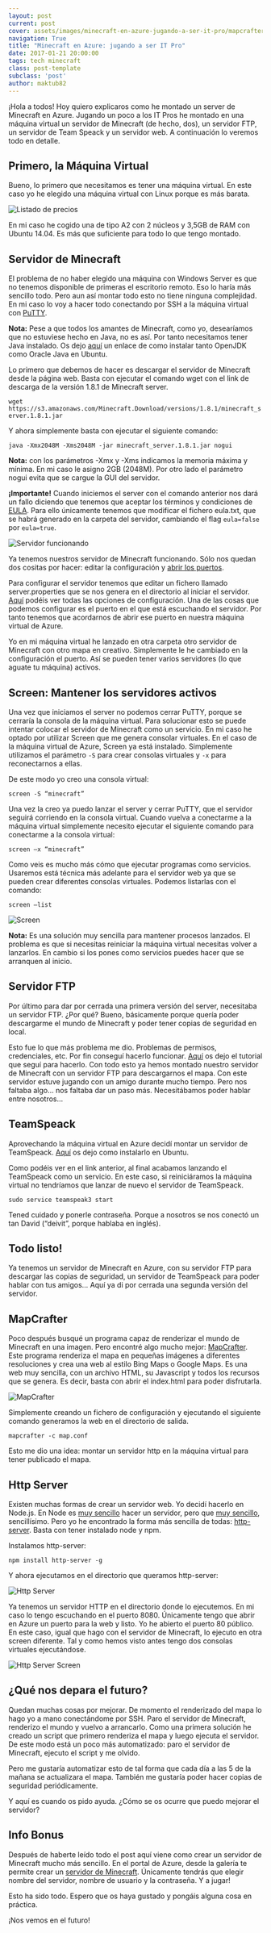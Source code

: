 ```yaml
---
layout: post
current: post
cover: assets/images/minecraft-en-azure-jugando-a-ser-it-pro/mapcrafter.jpg
navigation: True
title: "Minecraft en Azure: jugando a ser IT Pro"
date: 2017-01-21 20:00:00
tags: tech minecraft
class: post-template
subclass: 'post'
author: maktub82
---
```


¡Hola a todos! Hoy quiero explicaros como he montado un server de Minecraft en Azure. Jugando un poco a los IT Pros he montado en una máquina virtual un servidor de Minecraft (de hecho, dos), un servidor FTP, un servidor de Team Speack y un servidor web. A continuación lo veremos todo en detalle.

## Primero, la Máquina Virtual
Bueno, lo primero que necesitamos es tener una máquina virtual. En este caso yo he elegido una máquina virtual con Linux porque es más barata.

![Listado de precios](/assets/images/posts/minecraft-en-azure-jugando-a-ser-it-pro/prices.jpg)

En mi caso he cogido una de tipo A2 con 2 núcleos y 3,5GB de RAM con Ubuntu 14.04. Es más que suficiente para todo lo que tengo montado.

## Servidor de Minecraft
El problema de no haber elegido una máquina con Windows Server es que no tenemos disponible de primeras el escritorio remoto. Eso lo haría más sencillo todo. Pero aun así montar todo esto no tiene ninguna complejidad. En mi caso lo voy a hacer todo conectando por SSH a la máquina virtual con [PuTTY](http://www.putty.org/).

**Nota:** Pese a que todos los amantes de Minecraft, como yo, desearíamos que no estuviese hecho en Java, no es así. Por tanto necesitamos tener Java instalado. Os dejo [aquí](http://www.ubuntu-guia.com/2012/04/instalar-oracle-java-7-en-ubuntu-1204.html) un enlace de como instalar tanto OpenJDK como Oracle Java en Ubuntu.

Lo primero que debemos de hacer es descargar el servidor de Minecraft desde la página web.
Basta con ejecutar el comando wget con el link de descarga de la versión 1.8.1 de Minecraft server.

`wget https://s3.amazonaws.com/Minecraft.Download/versions/1.8.1/minecraft_server.1.8.1.jar`

Y ahora simplemente basta con ejecutar el siguiente comando:

`java -Xmx2048M -Xms2048M -jar minecraft_server.1.8.1.jar nogui`

**Nota:** con los parámetros -Xmx y -Xms indicamos la memoria máxima y mínima. En mi caso le asigno 2GB (2048M). Por otro lado el parámetro nogui evita que se cargue la GUI del servidor.

**¡Importante!** Cuando iniciemos el server con el comando anterior nos dará un fallo diciendo que tenemos que aceptar los términos y condiciones de [EULA](https://account.mojang.com/documents/minecraft_eula). Para ello únicamente tenemos que modificar el fichero eula.txt, que se habrá generado en la carpeta del servidor, cambiando el flag `eula=false` por `eula=true`.

![Servidor funcionando](/assets/images/posts/minecraft-en-azure-jugando-a-ser-it-pro/serverRun.jpg)

Ya tenemos nuestros servidor de Minecraft funcionando. Sólo nos quedan dos cositas por hacer: editar la configuración y [abrir los puertos](https://docs.microsoft.com/en-us/azure/virtual-machines/virtual-machines-windows-endpoints-in-resource-manager).

Para configurar el servidor tenemos que editar un fichero llamado server.properties que se nos genera en el directorio al iniciar el servidor. [Aquí](http://minecraft.gamepedia.com/Server.properties) podéis ver todas las opciones de configuración. Una de las cosas que podemos configurar es el puerto en el que está escuchando el servidor. Por tanto tenemos que acordarnos de abrir ese puerto en nuestra máquina virtual de Azure.

Yo en mi máquina virtual he lanzado en otra carpeta otro servidor de Minecraft con otro mapa en creativo. Simplemente le he cambiado en la configuración el puerto. Así se pueden tener varios servidores (lo que aguate tu máquina) activos.

## Screen: Mantener los servidores activos

Una vez que iniciamos el server no podemos cerrar PuTTY, porque se cerraría la consola de la máquina virtual. Para solucionar esto se puede intentar colocar el servidor de Minecraft como un servicio. En mi caso he optado por utilizar Screen que me genera consolar virtuales.
En el caso de la máquina virtual de Azure, Screen ya está instalado. Simplemente utilizamos el parámetro `-S` para crear consolas virtuales y `-x` para reconectarnos a ellas.

De este modo yo creo una consola virtual:

`screen -S “minecraft”`

Una vez la creo ya puedo lanzar el server y cerrar PuTTY, que el servidor seguirá corriendo en la consola virtual. Cuando vuelva a conectarme a la máquina virtual simplemente necesito ejecutar el siguiente comando para conectarme a la consola virtual:

`screen –x “minecraft”`

Como veis es mucho más cómo que ejecutar programas como servicios. Usaremos está técnica más adelante para el servidor web ya que se pueden crear diferentes consolas virtuales. Podemos listarlas con el comando:

`screen –list`

![Screen](/assets/images/posts/minecraft-en-azure-jugando-a-ser-it-pro/screen.jpg)

**Nota:** Es una solución muy sencilla para mantener procesos lanzados. El problema es que si necesitas reiniciar la máquina virtual necesitas volver a lanzarlos. En cambio si los pones como servicios puedes hacer que se arranquen al inicio.

## Servidor FTP

Por último para dar por cerrada una primera versión del server, necesitaba un servidor FTP. ¿Por qué? Bueno, básicamente porque quería poder descargarme el mundo de Minecraft y poder tener copias de seguridad en local.

Esto fue lo que más problema me dio. Problemas de permisos, credenciales, etc. Por fin conseguí hacerlo funcionar. [Aquí](http://www.codechewing.com/library/configure-ftp-azure-linux-ubuntu-vm/) os dejo el tutorial que seguí para hacerlo.
Con todo esto ya hemos montado nuestro servidor de Minecraft con un servidor FTP para descargarnos el mapa. Con este servidor estuve jugando con un amigo durante mucho tiempo. Pero nos faltaba algo… nos faltaba dar un paso más. Necesitábamos poder hablar entre nosotros…

## TeamSpeack
Aprovechando la máquina virtual en Azure decidí montar un servidor de TeamSpeack. [Aquí](http://blog.bobbyallen.me/2014/01/11/setting-up-teamspeak-3-on-ubuntu-server-12-04-lts/) os dejo como instalarlo en Ubuntu.

Como podéis ver en el link anterior, al final acabamos lanzando el TeamSpeack como un servicio. En este caso, si reiniciáramos la máquina virtual no tendríamos que lanzar de nuevo el servidor de TeamSpeack.

`sudo service teamspeak3 start`

Tened cuidado y ponerle contraseña. Porque a nosotros se nos conectó un tan David (“deivit”, porque hablaba en inglés).

## Todo listo!
Ya tenemos un servidor de Minecraft en Azure, con su servidor FTP para descargar las copias de seguridad, un servidor de TeamSpeack para poder hablar con tus amigos… Aquí ya di por cerrada una segunda versión del servidor.

## MapCrafter

Poco después busqué un programa capaz de renderizar el mundo de Minecraft en una imagen. Pero encontré algo mucho mejor: [MapCrafter](http://mapcrafter.org/). Este programa renderiza el mapa en pequeñas imágenes a diferentes resoluciones y crea una web al estilo Bing Maps o Google Maps. Es una web muy sencilla, con un archivo HTML, su Javascript y todos los recursos que se genera. Es decir, basta con abrir el index.html para poder disfrutarla.

![MapCrafter](/assets/images/posts/minecraft-en-azure-jugando-a-ser-it-pro/mapcrafter.jpg)

Simplemente creando un fichero de configuración y ejecutando el siguiente comando generamos la web en el directorio de salida.

`mapcrafter -c map.conf`

Esto me dio una idea: montar un servidor http en la máquina virtual para tener publicado el mapa.

## Http Server
Existen muchas formas de crear un servidor web. Yo decidí hacerlo en Node.js. En Node es [muy sencillo](http://community.logicalbricks.com/node/181) hacer un servidor, pero que [muy sencillo](http://blog.kevinchisholm.com/javascript/node-js/making-a-simple-http-server-with-node-js-part-i/), sencillísimo. Pero yo he encontrado la forma más sencilla de todas: [http-server](https://www.npmjs.com/package/http-server). Basta con tener instalado node y npm.

Instalamos http-server:

`npm install http-server -g`

Y ahora ejecutamos en el directorio que queramos http-server:

![Http Server](/assets/images/posts/minecraft-en-azure-jugando-a-ser-it-pro/httpserver.jpg)

Ya tenemos un servidor HTTP en el directorio donde lo ejecutemos. En mi caso lo tengo escuchando en el puerto 8080. Únicamente tengo que abrir en Azure un puerto para la web y listo. Yo he abierto el puerto 80 público.
En este caso, igual que hago con el servidor de Minecraft, lo ejecuto en otra screen diferente. Tal y como hemos visto antes tengo dos consolas virtuales ejecutándose.

![Http Server Screen](/assets/images/posts/minecraft-en-azure-jugando-a-ser-it-pro/screen.jpg)

## ¿Qué nos depara el futuro?
Quedan muchas cosas por mejorar. De momento el renderizado del mapa lo hago yo a mano conectándome por SSH. Paro el servidor de Minecraft, renderizo el mundo y vuelvo a arrancarlo. Como una primera solución he creado un script que primero renderiza el mapa y luego ejecuta el servidor. De este modo está un poco más automatizado: paro el servidor de Minecraft, ejecuto el script y me olvido.

Pero me gustaría automatizar esto de tal forma que cada día a las 5 de la mañana se actualizara el mapa. También me gustaría poder hacer copias de seguridad periódicamente.

Y aquí es cuando os pido ayuda. ¿Cómo se os ocurre que puedo mejorar el servidor?

## Info Bonus
Después de haberte leído todo el post aquí viene como crear un servidor de Minecraft mucho más sencillo. En el portal de Azure, desde la galería te permite crear un [servidor de Minecraft](http://azure.microsoft.com/en-us/marketplace/partners/microsoft/minecraftserver/). Únicamente tendrás que elegir nombre del servidor, nombre de usuario y la contraseña. Y a jugar!

Esto ha sido todo. Espero que os haya gustado y pongáis alguna cosa en práctica.

¡Nos vemos en el futuro!
